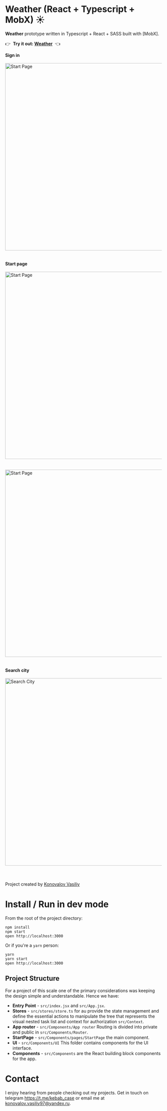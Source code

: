 Weather (React + Typescript + MobX) ☀
=====================

**Weather**  prototype written in Typescript + React + SASS  built with [MobX].

👉  **Try it out: [Weather](https://vasiliy19-12-1997.github.io/Weather)**  👈


**Sign in**
&nbsp;<br />
&nbsp;<br />
<img src="https://user-images.githubusercontent.com/102950888/229137342-28a592da-96ab-483b-9afd-66902553e0f6.png" alt="Start Page" width=600 />
&nbsp;<br />
&nbsp;<br />
**Start page**
&nbsp;<br />
&nbsp;<br />
<img src="https://user-images.githubusercontent.com/102950888/229137523-ab35f89a-63b5-47c1-ad22-c3cbc9ef4c38.png" alt="Start Page" width=600 />
&nbsp;<br />
&nbsp;<br />
<img src="https://user-images.githubusercontent.com/102950888/229137847-784b5f77-9364-46f4-a2ac-dd618bab9dd7.png" alt="Start Page" width=600 />
&nbsp;<br />
&nbsp;<br />
**Search city**
&nbsp;<br />
&nbsp;<br />
<img src="https://user-images.githubusercontent.com/102950888/229138065-e8af66d3-9846-478f-80f7-661e50452b04.png" alt="Search City" width=600 />
&nbsp;<br />
&nbsp;<br />
&nbsp;<br />
Project created by [Konovalov Vasiliy](https://github.com/vasiliy19-12-1997)

# Install / Run in dev mode

From the root of the project directory:

```
npm install
npm start
open http://localhost:3000
```

Or if you're a `yarn` person:

```
yarn
yarn start
open http://localhost:3000
```
## Project Structure

For a project of this scale one of the primary considerations was keeping the design simple and understandable. Hence we have:

- **Entry Point** - `src/index.jsx` and `src/App.jsx`.
- **Stores** - `src/stores/store.ts` for au  provide the state management and define the essential actions to manipulate the tree that represents the visual nested task list and context for authorization `src/Context`.
- **App router** - `src/Components/App router` Routing is divided into private and public in `src/Components/Router`.
- **StartPage** - `src/Components/pages/StartPage` the main component.
- **UI** - `src/Components/UI` This folder contains components for the UI interface.
- **Components** - `src/Сomponents` are the React building block components for the app.
 
# Contact

I enjoy hearing from people checking out my projects. Get in touch on telegram https://t.me/kebab_case  or email me at
konovalov.vasiliy97@yandex.ru. 
